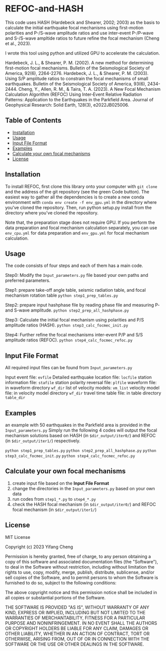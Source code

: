 # REFOC-and-HASH

This code uses HASH (Hardebeck and Shearer, 2002; 2003) as the basis to calculate the initial earthquake focal mechanisms using first-motion polarities and P-/S-wave amplitude ratios and use inter-event P-/P-wave and S-/S-wave ampltide ratios to future refine the focal mechanism (Cheng et al., 2023).

I wrote this tool using python and utilized GPU to accelerate the calculation.


Hardebeck, J. L., & Shearer, P. M. (2002). A new method for determining first-motion focal mechanisms. Bulletin of the Seismological Society of America, 92(6), 2264-2276.
Hardebeck, J. L., & Shearer, P. M. (2003). Using S/P amplitude ratios to constrain the focal mechanisms of small earthquakes. Bulletin of the Seismological Society of America, 93(6), 2434-2444.
Cheng, Y., Allen, R. M., & Taira, T. A. (2023). A New Focal Mechanism Calculation Algorithm (REFOC) Using Inter‐Event Relative Radiation Patterns: Application to the Earthquakes in the Parkfield Area. Journal of Geophysical Research: Solid Earth, 128(3), e2022JB025006.


## Table of Contents

- [Installation](#installation)
- [Usage](#usage)
- [Input File Format](#input-file-format)
- [Examples](#examples)
- [Calculate your own focal mechanisms](#calculate-your-own-focal-mechanisms)
- [License](#license)





## Installation

To install REFOC, first clone this library onto your computer with `git clone` and the address of the git repository (see the green Code button). The easiest way to gather all the dependencies is to create a new conda environment with `conda env create -f env_gpu.yml` in the directory where you've cloned the repository. 
Then, run python setup.py install from the directory where you've cloned the repository.

Note that, the preparation stage does not require GPU. If you perform the data preparation and focal mechanism calculation separately, you can use `env_cpu.yml` for data preparation and `env_gpu.yml` for focal mechanism calculation.

## Usage

The code consists of four steps and each of them has a main code.

Step0: Modify the `Input_parameters.py` file based your own paths and preferred parameters.

Step1: prepare take-off angle table, seismic radiation table, and focal mechanism rotation table
`python step1_prep_tables.py`

Step2: prepare input hashphase file by reading phase file and measuring P- and S-wave amplitude.
`python step2_prep_all_hashphase.py`

Step3: Calculate the initial focal mechanism using polarities and P/S amplitude ratios (HASH).
`python step3_calc_focmec_init.py`

Step4: Further refine the focal mechanisms inter-event P/P and S/S amplitude ratios (REFOC).
`python step4_calc_focmec_refoc.py`

## Input File Format

All required input files can be found from `Input_parameters.py`

Input event file: `evfile`
Detailed earthquake location file: `locfile`
station information file: `stafile`
station polarity reversal file: `plfile`
waveform file: in waveform directory `wf_dir`
list of velocity models: `vm_list`
velocity model file: in velocity model directory `wf_dir`
travel time table file: in table directory `table_dir`

## Examples

an example with 50 earthquakes in the Parkfield area is provided in the `Input_parameters.py`
Simply run the following 4 codes will output the focal mechanism solutions based on HASH (in `$dir_output/iter0/`) and REFOC (in `$dir_output/iter1/`) respectively.

`python step1_prep_tables.py`
`python step2_prep_all_hashphase.py`
`python step3_calc_focmec_init.py`
`python step4_calc_focmec_refoc.py`


## Calculate your own focal mechanisms

1. create input file based on the **Input File Format**
2. change the directories in the `Input_parameters.py` based on your own data
3. run codes from `step1_*.py` to `step4_*.py`
4. check the HASH focal mechanism (in `$dir_output/iter0/`) and REFOC focal mechanism (in `$dir_output/iter1/`)

## License

MIT License

Copyright (c) 2023 Yifang Cheng

Permission is hereby granted, free of charge, to any person obtaining a copy
of this software and associated documentation files (the "Software"), to deal
in the Software without restriction, including without limitation the rights
to use, copy, modify, merge, publish, distribute, sublicense, and/or sell
copies of the Software, and to permit persons to whom the Software is
furnished to do so, subject to the following conditions:

The above copyright notice and this permission notice shall be included in all
copies or substantial portions of the Software.

THE SOFTWARE IS PROVIDED "AS IS", WITHOUT WARRANTY OF ANY KIND, EXPRESS OR
IMPLIED, INCLUDING BUT NOT LIMITED TO THE WARRANTIES OF MERCHANTABILITY,
FITNESS FOR A PARTICULAR PURPOSE AND NONINFRINGEMENT. IN NO EVENT SHALL THE
AUTHORS OR COPYRIGHT HOLDERS BE LIABLE FOR ANY CLAIM, DAMAGES OR OTHER
LIABILITY, WHETHER IN AN ACTION OF CONTRACT, TORT OR OTHERWISE, ARISING FROM,
OUT OF OR IN CONNECTION WITH THE SOFTWARE OR THE USE OR OTHER DEALINGS IN THE
SOFTWARE.







